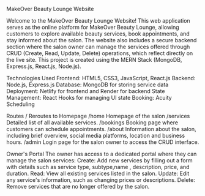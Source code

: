 MakeOver Beauty Lounge Website

Welcome to the MakeOver Beauty Lounge Website! 
This web application serves as the online platform for MakeOver Beauty Lounge, allowing customers to explore available beauty services, book appointments, and stay informed about the salon. The website also includes a secure backend section where the salon owner can manage the services offered through CRUD (Create, Read, Update, Delete) operations, which reflect directly on the live site. This project is created using the MERN Stack (MongoDB, Express.js, React.js, Node.js).


Technologies Used
Frontend: HTML5, CSS3, JavaScript, React.js
Backend: Node.js, Express.js
Database: MongoDB for storing service data
Deployment: Netlify for frontend and Render for backend
State Management: React Hooks for managing UI state
Booking: Acuity Scheduling


Routes
/ Reroutes to Homepage
/home Homepage of the salon
/services Detailed list of all available services.
/bookings Booking page where customers can schedule appointments.
/about Information about the salon, including brief overview, social media platforms, location and business hours.
/admin Login page for the salon owner to access the CRUD interface. 


Owner's Portal
The owner has access to a dedicated portal where they can manage the salon services:
Create: Add new services by filling out a form with details such as service type, subtype,name , description, price, and duration.
Read: View all existing services listed in the salon.
Update: Edit any service's information, such as changing prices or descriptions.
Delete: Remove services that are no longer offered by the salon.
